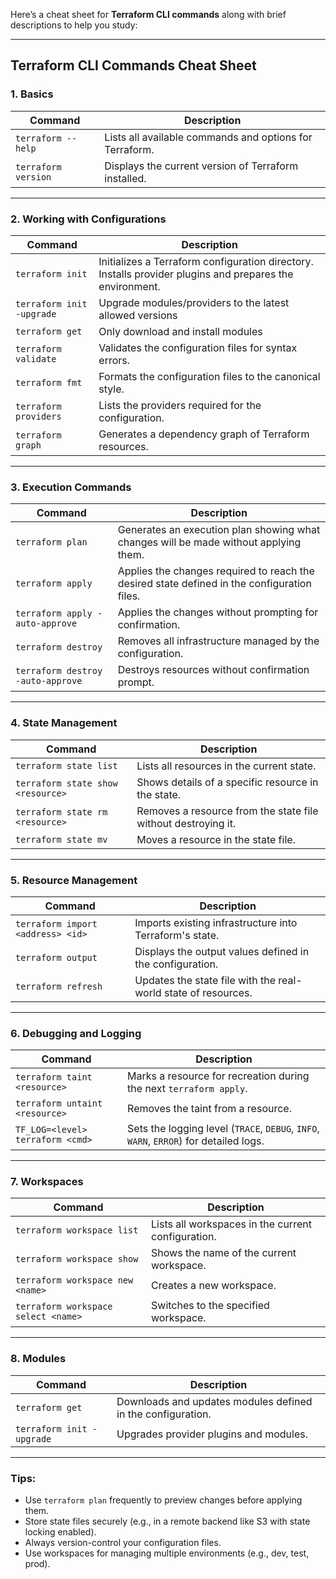 Here’s a cheat sheet for **Terraform CLI commands** along with brief descriptions to help you study:  

---

## **Terraform CLI Commands Cheat Sheet**

### **1. Basics**

| Command                       | Description                                                                                   |
|-------------------------------|-----------------------------------------------------------------------------------------------|
| `terraform --help`            | Lists all available commands and options for Terraform.                                       |
| `terraform version`           | Displays the current version of Terraform installed.                                         |

---

### **2. Working with Configurations**

| Command                           | Description                                                                                   |
|-----------------------------------|-----------------------------------------------------------------------------------------------|
| `terraform init`                  | Initializes a Terraform configuration directory. Installs provider plugins and prepares the environment. |
| `terraform init -upgrade`         | Upgrade modules/providers to the latest allowed versions  |
| `terraform get`                   | Only download and install modules                         |
| `terraform validate`              | Validates the configuration files for syntax errors.                                         |
| `terraform fmt`                   | Formats the configuration files to the canonical style.                                       |
| `terraform providers`             | Lists the providers required for the configuration.                                           |
| `terraform graph`                 | Generates a dependency graph of Terraform resources.                                         |

---

### **3. Execution Commands**

| Command                           | Description                                                                                   |
|-----------------------------------|-----------------------------------------------------------------------------------------------|
| `terraform plan`                  | Generates an execution plan showing what changes will be made without applying them.         |
| `terraform apply`                 | Applies the changes required to reach the desired state defined in the configuration files.  |
| `terraform apply -auto-approve`   | Applies the changes without prompting for confirmation.                                       |
| `terraform destroy`               | Removes all infrastructure managed by the configuration.                                     |
| `terraform destroy -auto-approve` | Destroys resources without confirmation prompt.                                               |

---

### **4. State Management**

| Command                           | Description                                                                                   |
|-----------------------------------|-----------------------------------------------------------------------------------------------|
| `terraform state list`            | Lists all resources in the current state.                                                    |
| `terraform state show <resource>` | Shows details of a specific resource in the state.                                           |
| `terraform state rm <resource>`   | Removes a resource from the state file without destroying it.                                |
| `terraform state mv`              | Moves a resource in the state file.                                                          |

---

### **5. Resource Management**

| Command                           | Description                                                                                   |
|-----------------------------------|-----------------------------------------------------------------------------------------------|
| `terraform import <address> <id>` | Imports existing infrastructure into Terraform's state.                                       |
| `terraform output`                | Displays the output values defined in the configuration.                                      |
| `terraform refresh`               | Updates the state file with the real-world state of resources.                               |

---

### **6. Debugging and Logging**

| Command                           | Description                                                                                   |
|-----------------------------------|-----------------------------------------------------------------------------------------------|
| `terraform taint <resource>`      | Marks a resource for recreation during the next `terraform apply`.                           |
| `terraform untaint <resource>`    | Removes the taint from a resource.                                                           |
| `TF_LOG=<level> terraform <cmd>`  | Sets the logging level (`TRACE`, `DEBUG`, `INFO`, `WARN`, `ERROR`) for detailed logs.         |

---

### **7. Workspaces**

| Command                            | Description                                                                                  |
|------------------------------------|----------------------------------------------------------------------------------------------|
| `terraform workspace list`         | Lists all workspaces in the current configuration.                                           |
| `terraform workspace show`         | Shows the name of the current workspace.                                                    |
| `terraform workspace new <name>`   | Creates a new workspace.                                                                    |
| `terraform workspace select <name>`| Switches to the specified workspace.                                                        |

---

### **8. Modules**

| Command                           | Description                                                                                   |
|-----------------------------------|-----------------------------------------------------------------------------------------------|
| `terraform get`                   | Downloads and updates modules defined in the configuration.                                  |
| `terraform init -upgrade`         | Upgrades provider plugins and modules.                                                      |

---

### **Tips:**

- Use `terraform plan` frequently to preview changes before applying them.
- Store state files securely (e.g., in a remote backend like S3 with state locking enabled).
- Always version-control your configuration files.
- Use workspaces for managing multiple environments (e.g., dev, test, prod).

